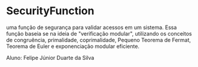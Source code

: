 # SecurityFunction
 uma função de segurança para validar acessos em um sistema. Essa função baseia se na ideia de "verificação modular", utilizando os conceitos de congruência, primalidade, coprimalidade, Pequeno  Teorema de Fermat, Teorema de Euler e exponenciação modular eficiente.

Aluno: Felipe Júnior Duarte da Silva

